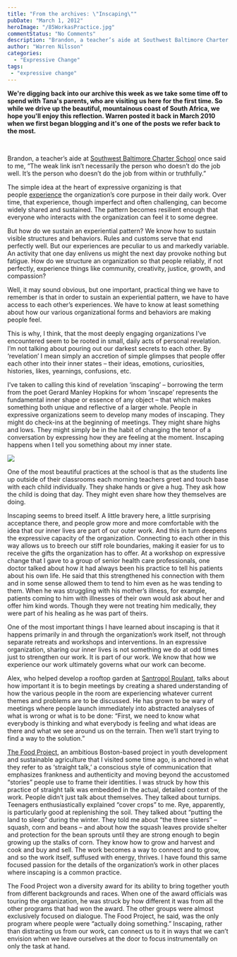 ```yaml
---
title: "From the archives: \"Inscaping\""
pubDate: "March 1, 2012"
heroImage: "/85WorkasPractice.jpg"
commentStatus: "No Comments"
description: "Brandon, a teacher’s aide at Southwest Baltimore Charter School once said to me, “The weak link isn’t necessarily the person who doesn’t do the job well. It’s the person who doesn’t do the job from within or truthfully.” The simple idea at the heart of expressive organizing is that people experience the organization’s core purpose in their daily work. Over time, that experience, though imperfect and often challenging, can become […]"
author: "Warren Nilsson"
categories: 
  - "Expressive Change"
tags:
 - "expressive change"
---
```


__We're digging back into our archive this week as we take some time off to spend with Tana's parents, who are visiting us here for the first time. So while we drive up the beautiful, mountainous coast of South Africa, we hope you'll enjoy this reflection. Warren posted it back in March 2010 when we first began blogging and it's one of the posts we refer back to the most.__ 

 

Brandon, a teacher’s aide at [Southwest Baltimore Charter School](http://www.sbcschool.org/) once said to me, “The weak link isn’t necessarily the person who doesn’t do the job well. It’s the person who doesn’t do the job from within or truthfully.”

The simple idea at the heart of expressive organizing is that people [experience](https://organizationunbound.org/organization-unbound/the-experiential-turn/) the organization’s core purpose in their daily work. Over time, that experience, though imperfect and often challenging, can become widely shared and sustained. The pattern becomes resilient enough that everyone who interacts with the organization can feel it to some degree.

But how do we sustain an experiential pattern? We know how to sustain visible structures and behaviors. Rules and customs serve that end perfectly well. But our experiences are peculiar to us and markedly variable. An activity that one day enlivens us might the next day provoke nothing but fatigue. How do we structure an organization so that people reliably, if not perfectly, experience things like community, creativity, justice, growth, and compassion?

Well, it may sound obvious, but one important, practical thing we have to remember is that in order to sustain an experiential pattern, we have to have access to each other’s experiences. We have to know at least something about how our various organizational forms and behaviors are making people feel.

This is why, I think, that the most deeply engaging organizations I’ve encountered seem to be rooted in small, daily acts of personal revelation. I’m not talking about pouring out our darkest secrets to each other. By ‘revelation’ I mean simply an accretion of simple glimpses that people offer each other into their inner states – their ideas, emotions, curiosities, histories, likes, yearnings, confusions, etc.

I’ve taken to calling this kind of revelation ‘inscaping’ – borrowing the term from the poet Gerard Manley Hopkins for whom ‘inscape’ represents the fundamental inner shape or essence of any object – that which makes something both unique and reflective of a larger whole. People in expressive organizations seem to develop many modes of inscaping. They might do check-ins at the beginning of meetings. They might share highs and lows. They might simply be in the habit of changing the tenor of a conversation by expressing how they are feeling at the moment. Inscaping happens when I tell you something about my inner state.

[![](https://organizationunbound.org/wp-content/uploads/2010/03/Hallway-Greeting-300x225.jpg)](https://organizationunbound.org/wp-content/uploads/2010/03/Hallway-Greeting.jpg)

One of the most beautiful practices at the school is that as the students line up outside of their classrooms each morning teachers greet and touch base with each child individually. They shake hands or give a hug. They ask how the child is doing that day. They might even share how they themselves are doing.

Inscaping seems to breed itself. A little bravery here, a little surprising acceptance there, and people grow more and more comfortable with the idea that our inner lives are part of our outer work. And this in turn deepens the expressive capacity of the organization. Connecting to each other in this way allows us to breech our stiff role boundaries, making it easier for us to receive the gifts the organization has to offer. At a workshop on expressive change that I gave to a group of senior health care professionals, one doctor talked about how it had always been his practice to tell his patients about his own life. He said that this strengthened his connection with them and in some sense allowed them to tend to him even as he was tending to them. When he was struggling with his mother’s illness, for example, patients coming to him with illnesses of their own would ask about her and offer him kind words. Though they were not treating him medically, they were part of his healing as he was part of theirs.

One of the most important things I have learned about inscaping is that it happens primarily in and through the organization’s work itself, not through separate retreats and workshops and interventions. In an expressive organization, sharing our inner lives is not something we do at odd times just to strengthen our work. It is part of our work. We know that how we experience our work ultimately governs what our work can become.

Alex, who helped develop a rooftop garden at [Santropol Roulant](http://santropolroulant.org/), talks about how important it is to begin meetings by creating a shared understanding of how the various people in the room are experiencing whatever current themes and problems are to be discussed. He has grown to be wary of meetings where people launch immediately into abstracted analyses of what is wrong or what is to be done: “First, we need to know what everybody is thinking and what everybody is feeling and what ideas are there and what we see around us on the terrain. Then we’ll start trying to find a way to the solution.”

[The Food Project](http://thefoodproject.org/), an ambitious Boston-based project in youth development and sustainable agriculture that I visited some time ago, is anchored in what they refer to as ‘straight talk,’ a conscious style of communication that emphasizes frankness and authenticity and moving beyond the accustomed “stories” people use to frame their identities. I was struck by how this practice of straight talk was embedded in the actual, detailed context of the work. People didn’t just talk about themselves. They talked about turnips. Teenagers enthusiastically explained “cover crops” to me. Rye, apparently, is particularly good at replenishing the soil. They talked about “putting the land to sleep” during the winter. They told me about “the three sisters” – squash, corn and beans – and about how the squash leaves provide shelter and protection for the bean sprouts until they are strong enough to begin growing up the stalks of corn. They know how to grow and harvest and cook and buy and sell. The work becomes a way to connect and to grow, and so the work itself, suffused with energy, thrives. I have found this same focused passion for the details of the organization’s work in other places where inscaping is a common practice.

The Food Project won a diversity award for its ability to bring together youth from different backgrounds and races. When one of the award officials was touring the organization, he was struck by how different it was from all the other programs that had won the award. The other groups were almost exclusively focused on dialogue. The Food Project, he said, was the only program where people were “actually doing something.” Inscaping, rather than distracting us from our work, can connect us to it in ways that we can’t envision when we leave ourselves at the door to focus instrumentally on only the task at hand.
